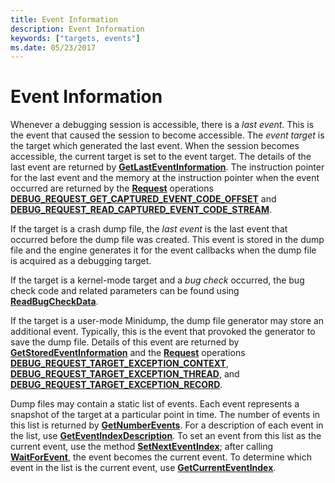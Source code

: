 ```yaml
---
title: Event Information
description: Event Information
keywords: ["targets, events"]
ms.date: 05/23/2017
---
```


# Event Information


Whenever a debugging session is accessible, there is a *last event*. This is the event that caused the session to become accessible. The *event target* is the target which generated the last event. When the session becomes accessible, the current target is set to the event target. The details of the last event are returned by [**GetLastEventInformation**](/windows-hardware/drivers/ddi/dbgeng/nf-dbgeng-idebugcontrol3-getlasteventinformation). The instruction pointer for the last event and the memory at the instruction pointer when the event occurred are returned by the [**Request**](/windows-hardware/drivers/ddi/dbgeng/nf-dbgeng-idebugadvanced3-request) operations [**DEBUG\_REQUEST\_GET\_CAPTURED\_EVENT\_CODE\_OFFSET**](./debug-request-get-captured-event-code-offset.md) and [**DEBUG\_REQUEST\_READ\_CAPTURED\_EVENT\_CODE\_STREAM**](./debug-request-read-captured-event-code-stream.md).

If the target is a crash dump file, the *last event* is the last event that occurred before the dump file was created. This event is stored in the dump file and the engine generates it for the event callbacks when the dump file is acquired as a debugging target.

If the target is a kernel-mode target and a *bug check* occurred, the bug check code and related parameters can be found using [**ReadBugCheckData**](/windows-hardware/drivers/ddi/dbgeng/nf-dbgeng-idebugcontrol3-readbugcheckdata).

If the target is a user-mode Minidump, the dump file generator may store an additional event. Typically, this is the event that provoked the generator to save the dump file. Details of this event are returned by [**GetStoredEventInformation**](/windows-hardware/drivers/ddi/dbgeng/nf-dbgeng-idebugcontrol4-getstoredeventinformation) and the [**Request**](/windows-hardware/drivers/ddi/dbgeng/nf-dbgeng-idebugadvanced3-request) operations [**DEBUG\_REQUEST\_TARGET\_EXCEPTION\_CONTEXT**](./debug-request-target-exception-context.md), [**DEBUG\_REQUEST\_TARGET\_EXCEPTION\_THREAD**](debug-request-target-exception-thread.md), and [**DEBUG\_REQUEST\_TARGET\_EXCEPTION\_RECORD**](./debug-request-target-exception-record.md).

Dump files may contain a static list of events. Each event represents a snapshot of the target at a particular point in time. The number of events in this list is returned by [**GetNumberEvents**](/windows-hardware/drivers/ddi/dbgeng/nf-dbgeng-idebugcontrol3-getnumberevents). For a description of each event in the list, use [**GetEventIndexDescription**](/windows-hardware/drivers/ddi/dbgeng/nf-dbgeng-idebugcontrol3-geteventindexdescription). To set an event from this list as the current event, use the method [**SetNextEventIndex**](/windows-hardware/drivers/ddi/dbgeng/nf-dbgeng-idebugcontrol3-setnexteventindex); after calling [**WaitForEvent**](/windows-hardware/drivers/ddi/dbgeng/nf-dbgeng-idebugcontrol3-waitforevent), the event becomes the current event. To determine which event in the list is the current event, use [**GetCurrentEventIndex**](/windows-hardware/drivers/ddi/dbgeng/nf-dbgeng-idebugcontrol3-getcurrenteventindex).

 

